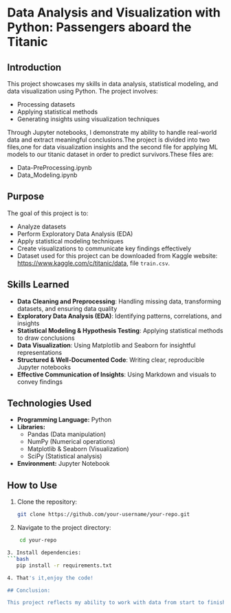 
# Data Analysis and Visualization with Python: Passengers aboard the Titanic

## Introduction

This project showcases my skills in data analysis, statistical modeling, and data visualization using Python. The project involves:

- Processing datasets
- Applying statistical methods
- Generating insights using visualization techniques

Through Jupyter notebooks, I demonstrate my ability to handle real-world data and extract meaningful conclusions.The project is divided into two files,one for data visualization insights and the second file for applying ML models to our titanic dataset in order to predict survivors.These files are:
- Data-PreProcessing.ipynb
- Data_Modeling.ipynb

## Purpose

The goal of this project is to:

- Analyze datasets
- Perform Exploratory Data Analysis (EDA)
- Apply statistical modeling techniques
- Create visualizations to communicate key findings effectively
- Dataset used for this project can be downloaded from Kaggle website: https://www.kaggle.com/c/titanic/data, file `train.csv`. 

## Skills Learned

- **Data Cleaning and Preprocessing**: Handling missing data, transforming datasets, and ensuring data quality
- **Exploratory Data Analysis (EDA)**: Identifying patterns, correlations, and insights
- **Statistical Modeling & Hypothesis Testing**: Applying statistical methods to draw conclusions
- **Data Visualization**: Using Matplotlib and Seaborn for insightful representations
- **Structured & Well-Documented Code**: Writing clear, reproducible Jupyter notebooks
- **Effective Communication of Insights**: Using Markdown and visuals to convey findings

## Technologies Used

- **Programming Language:** Python
- **Libraries:**
  - Pandas (Data manipulation)
  - NumPy (Numerical operations)
  - Matplotlib & Seaborn (Visualization)
  - SciPy (Statistical analysis)
- **Environment:** Jupyter Notebook

## How to Use

1. Clone the repository:
   ```bash
   git clone https://github.com/your-username/your-repo.git

2. Navigate to the project directory:
 ```bash
     cd your-repo

3. Install dependencies:
 ```bash
    pip install -r requirements.txt

4. That's it,enjoy the code!

## Conclusion:

This project reflects my ability to work with data from start to finish, applying analytical techniques and visualization methods to derive actionable insights. It is a strong demonstration of my proficiency in data analysis and Python programming.
